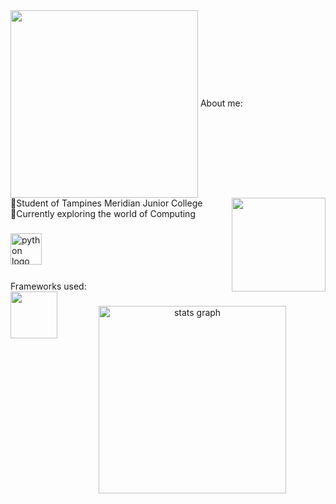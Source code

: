 <img align="center" height=300 src="https://i.etsystatic.com/22115774/r/il/67f93c/2897800326/il_1588xN.2897800326_h8h5.jpg"  />
</div>
About me:
<div align="left">
🏫Student of Tampines Meridian Junior College
<img align="right" height="150" src="https://as2.ftcdn.net/v2/jpg/05/68/98/15/1000_F_568981524_2irG4VUSs06xbahAihTpkuSfxKkw8FqX.jpg"  />
<div align="left">
🎯Currently exploring the world of Computing
</div>
  
###

</div>
<div align="left">
<img src="https://cdn.jsdelivr.net/gh/devicons/devicon/icons/python/python-original.svg" height="50" alt="python logo"  />
<img width="25" />
</div>

###

</div>
<div align="left">
Frameworks used:
<div align="left">
<img align="left" height="75" src="https://camo.githubusercontent.com/36df6df6ab55cef89cacfbca34d149cb12e0afad54be82058610b11f59ac5ab5/68747470733a2f2f706c61792d6c682e676f6f676c6575736572636f6e74656e742e636f6d2f39384a6675476f554f78464b36334e426e3651643354523164534763565f6d4a31376f5f77526a5071576f4b6344613750794347314b3243396a6748315062314e36476a"  />
</div>
</div>

###

</div>
<div align="center">
  <img src="https://github-readme-stats.vercel.app/api?username=MasterJet21&theme=calm&show_icons=true&hide_border=true&count_private=true" height="300" alt="stats graph"  />
</div>
